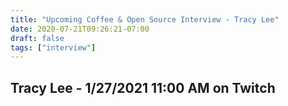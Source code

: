 ```yaml
---
title: "Upcoming Coffee & Open Source Interview - Tracy Lee"
date: 2020-07-21T09:26:21-07:00
draft: false
tags: ["interview"]
---
```


## Tracy Lee - <span class="formatdate">1/27/2021 11:00 AM</span> on Twitch

<br /><br /><br /><br />
<br /><br /><br /><br /><br /><br /><br /><br />